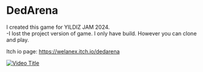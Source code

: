 # DedArena

I created this game for YILDIZ JAM 2024. <br />
-I lost the project version of game. I only have build. However you can clone and play.<br />

Itch io page: https://welanex.itch.io/dedarena <br />

[![Video Title](https://img.youtube.com/vi/F8ZCrIPoOb0/0.jpg)](https://www.youtube.com/watch?v=F8ZCrIPoOb0)
